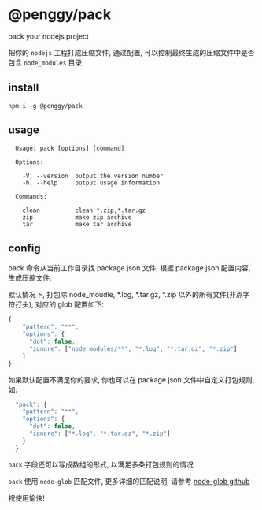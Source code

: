 # @penggy/pack

pack your nodejs project

把你的 `nodejs` 工程打成压缩文件, 通过配置, 可以控制最终生成的压缩文件中是否包含 `node_modules` 目录

## install

```shell
npm i -g @penggy/pack
```

## usage

```shell
  Usage: pack [options] [command]

  Options:

    -V, --version  output the version number
    -h, --help     output usage information

  Commands:

    clean          clean *.zip,*.tar.gz
    zip            make zip archive
    tar            make tar archive

```

## config

pack 命令从当前工作目录找 package.json 文件, 根据 package.json 配置内容, 生成压缩文件.

默认情况下, 打包除 node_moudle, *.log, *.tar.gz, *.zip 以外的所有文件(非点字符打头), 对应的 glob 配置如下:

```js
{
    "pattern": "**",
    "options": {
      "dot": false,
      "ignore": ["node_modules/**", "*.log", "*.tar.gz", "*.zip"]
    }    
}
```

如果默认配置不满足你的要求, 你也可以在 package.json 文件中自定义打包规则, 如:

```js
  "pack": {
    "pattern": "**",
    "options": {
      "dot": false,
      "ignore": ["*.log", "*.tar.gz", "*.zip"]
    }
  }
```

`pack` 字段还可以写成数组的形式, 以满足多条打包规则的情况

`pack` 使用 `node-glob` 匹配文件, 更多详细的匹配说明, 请参考 [node-glob github](https://github.com/isaacs/node-glob)

祝使用愉快!

